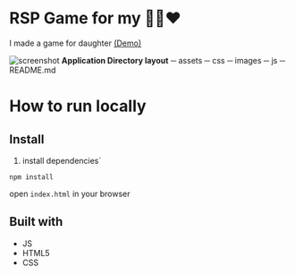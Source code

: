 # RSP Game for my 👨‍👧❤️

I made a game for daughter [(Demo)](https://rps-web-game.netlify.app)

![screenshot](/assets/images/screenshot.png)
**Application Directory layout**
─ assets
─ css
─ images
─ js
─ README.md

# How to run locally

## Install

1. install dependencies`

```shell
npm install
```

open `index.html` in your browser

## Built with

- JS
- HTML5
- CSS
